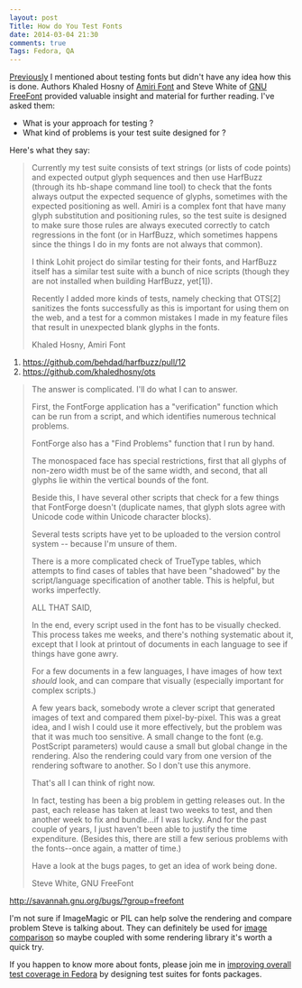 ```yaml
---
layout: post
Title: How do You Test Fonts
date: 2014-03-04 21:30
comments: true
Tags: Fedora, QA
---
```


[Previously](/blog/2014/03/03/last-week-in-fedora-qa/) I mentioned about testing
fonts but didn't have any idea how this is done. Authors
Khaled Hosny of [Amiri Font](http://www.amirifont.org/) and Steve White of
[GNU FreeFont](http://www.gnu.org/software/freefont/) provided valuable insight
and material for further reading. I've asked them:

* What is your approach for testing ?
* What kind of problems is your test suite designed for ?

Here's what they say:

> Currently my test suite consists of text strings (or lists of code
> points) and expected output glyph sequences and then use HarfBuzz
> (through its hb-shape command line tool) to check that the fonts always
> output the expected sequence of glyphs, sometimes with the expected
> positioning as well. Amiri is a complex font that have many glyph
> substitution and positioning rules, so the test suite is designed to
> make sure those rules are always executed correctly to catch regressions
> in the font (or in HarfBuzz, which sometimes happens since the things I
> do in my fonts are not always that common).
> 
> I think Lohit project do similar testing for their fonts, and HarfBuzz
> itself has a similar test suite with a bunch of nice scripts (though
> they are not installed when building HarfBuzz, yet[1]).
> 
> Recently I added more kinds of tests, namely checking that OTS[2]
> sanitizes the fonts successfully as this is important for using them on
> the web, and a test for a common mistakes I made in my feature files
> that result in unexpected blank glyphs in the fonts.
> 
> Khaled Hosny, Amiri Font

1. <https://github.com/behdad/harfbuzz/pull/12>
2. <https://github.com/khaledhosny/ots>


> The answer is complicated.  I'll do what I can to answer.
> 
> First, the FontForge application has a "verification" function which
> can be run from a script, and which identifies numerous technical
> problems.
> 
> FontForge also has a "Find Problems" function that I run by hand.
> 
> The monospaced face has special restrictions, first that all glyphs of
> non-zero width must be of the same width, and second, that all glyphs
> lie within the vertical bounds of the font.
> 
> Beside this, I have several other scripts that check for a few things
> that FontForge doesn't (duplicate names, that glyph slots agree with
> Unicode code within Unicode character blocks).
> 
> Several tests scripts have yet to be uploaded to the version control
> system -- because I'm unsure of them.
> 
> There is a more complicated check of TrueType tables, which attempts
> to find cases of tables that have been "shadowed" by the
> script/language specification of another table.  This is helpful, but
> works imperfectly.
> 
> ALL THAT SAID,
> 
> In the end, every script used in the font has to be visually checked.
> This process takes me weeks, and there's nothing systematic about it,
> except that I look at printout of documents in each language to see if
> things have gone awry.
> 
> For a few documents in a few languages, I have images of how text
> *should* look, and can compare that visually (especially important for
> complex scripts.)
> 
> A few years back, somebody wrote a clever script that generated images
> of text and compared them pixel-by-pixel.  This was a great idea, and
> I wish I could use it more effectively, but the problem was that it
> was much too sensitive.  A small change to the font (e.g. PostScript
> parameters) would cause a small but global change in the rendering.
> Also the rendering could vary from one version of the rendering
> software to another.  So I don't use this anymore.
> 
> That's all I can think of right now.
> 
> In fact, testing has been a big problem in getting releases out.  In
> the past, each release has taken at least two weeks to test, and then
> another week to fix and bundle...if I was lucky.  And for the past
> couple of years, I just haven't been able to justify the time
> expenditure.  (Besides this, there are still a few serious problems
> with the fonts--once again, a matter of time.)
> 
> Have a look at the bugs pages, to get an idea of work being done.
> 
> Steve White, GNU FreeFont

<http://savannah.gnu.org/bugs/?group=freefont>

I'm not sure if ImageMagic or PIL can help solve the rendering and compare
problem Steve is talking about. They can definitely be used for
[image comparison](/blog/2013/05/17/linux-and-python-tools-to-compare-images/)
so maybe coupled with some rendering library it's worth a quick try.


If you happen to know more about fonts, please join me in 
[improving overall test coverage in Fedora](/blog/2014/02/28/action-improving-test-coverage-in-fedora/)
by designing test suites for fonts packages.

